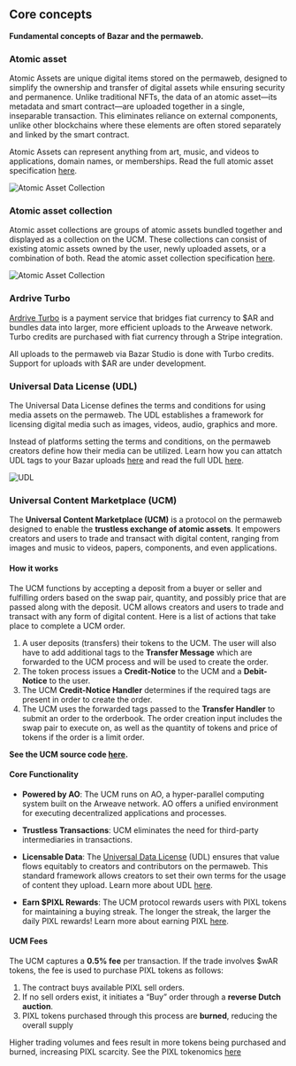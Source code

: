 ## Core concepts

**Fundamental concepts of Bazar and the permaweb.**

### Atomic asset

Atomic Assets are unique digital items stored on the permaweb, designed to simplify the ownership and transfer of digital assets while ensuring security and permanence. Unlike traditional NFTs, the data of an atomic asset—its metadata and smart contract—are uploaded together in a single, inseparable transaction. This eliminates reliance on external components, unlike other blockchains where these elements are often stored separately and linked by the smart contract.

Atomic Assets can represent anything from art, music, and videos to applications, domain names, or memberships. Read the full atomic asset specification [here](https://github.com/permaweb/permaweb-libs/blob/main/specs/spec-atomic-assets.md).

![Atomic Asset Collection](https://arweave.net/7kIS7I0DYscZpwhOAm75h39qqXEGQYOnbpfpH7HCSiw)

### Atomic asset collection

Atomic asset collections are groups of atomic assets bundled together and displayed as a collection on the UCM. These collections can consist of existing atomic assets owned by the user, newly uploaded assets, or a combination of both. Read the atomic asset collection specification [here](https://github.com/permaweb/permaweb-libs/blob/main/specs/spec-collections.md).

![Atomic Asset Collection](https://arweave.net/bZn3OwpPCTPV6CPsrobvGvXFyF_vdwkrtj7JaK_F5fM)

### Ardrive Turbo

[Ardrive Turbo](https://ardrive.io/turbo-bundler/) is a payment service that bridges fiat currency to $AR and bundles data into larger, more efficient uploads to the Arweave network. Turbo credits are purchased with fiat currency through a Stripe integration.

All uploads to the permaweb via Bazar Studio is done with Turbo credits. Support for uploads with $AR are under development.

### Universal Data License (UDL)

The Universal Data License defines the terms and conditions for using media assets on the permaweb. The UDL establishes a framework for licensing digital media such as images, videos, audio, graphics and more.

Instead of platforms setting the terms and conditions, on the permaweb creators define how their media can be utilized. Learn how you can attatch UDL tags to your Bazar uploads [here](https://studio_bazar.arweave.net//#/docs/attach-udl) and read the full UDL [here](https://orgsxgbx4x37hfuoidzzzuixdwsi57e2eetei2ew6mzwqkxikhoa.arweave.net/dE0rmDfl9_OWjkDznNEXHaSO_JohJkRolvMzaCroUdw).

![UDL](https://arweave.net/TDH835b0UCD0B8h8CRqPalmVCw2J_9Fp_s0UNOsa8pY)

### Universal Content Marketplace (UCM)

The **Universal Content Marketplace (UCM)** is a protocol on the permaweb designed to enable the **trustless exchange of atomic assets**. It empowers creators and users to trade and transact with digital content, ranging from images and music to videos, papers, components, and even applications.

#### How it works

The UCM functions by accepting a deposit from a buyer or seller and fulfilling orders based on the swap pair, quantity, and possibly price that are passed along with the deposit. UCM allows creators and users to trade and transact with any form of digital content. Here is a list of actions that take place to complete a UCM order.

1. A user deposits (transfers) their tokens to the UCM. The user will also have to add additional tags to the **Transfer Message** which are forwarded to the UCM process and will be used to create the order.
2. The token process issues a **Credit-Notice** to the UCM and a **Debit-Notice** to the user.
3. The UCM **Credit-Notice Handler** determines if the required tags are present in order to create the order.
4. The UCM uses the forwarded tags passed to the **Transfer Handler** to submit an order to the orderbook. The order creation input includes the swap pair to execute on, as well as the quantity of tokens and price of tokens if the order is a limit order.

**See the UCM source code [here](https://github.com/permaweb/ao-ucm).**

#### Core Functionality

- **Powered by AO**: The UCM runs on AO, a hyper-parallel computing system built on the Arweave network. AO offers a unified environment for executing decentralized applications and processes.

- **Trustless Transactions**: UCM eliminates the need for third-party intermediaries in transactions.
- **Licensable Data**: The [Universal Data License](https://udlicense.arweave.net/) (UDL) ensures that value flows equitably to creators and contributors on the permaweb. This standard framework allows creators to set their own terms for the usage of content they upload. Learn more about UDL [here](https://bazar.arweave.net/#/docs/creators/universal-data-license).
- **Earn $PIXL Rewards**: The UCM protocol rewards users with PIXL tokens for maintaining a buying streak. The longer the streak, the larger the daily PIXL rewards! Learn more about earning PIXL [here](https://bazar.arweave.net/#/docs/collectors/earn-pixl).

#### UCM Fees

The UCM captures a **0.5% fee** per transaction. If the trade involves $wAR tokens, the fee is used to purchase PIXL tokens as follows:

1. The contract buys available PIXL sell orders.
2. If no sell orders exist, it initiates a “Buy” order through a **reverse Dutch auction**.
3. PIXL tokens purchased through this process are **burned**, reducing the overall supply

Higher trading volumes and fees result in more tokens being purchased and burned, increasing PIXL scarcity. See the PIXL tokenomics [here](https://bazar.arweave.net/#/docs/collectors/earn-pixl)
